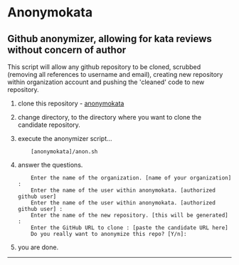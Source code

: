 # Anonymokata

## Github anonymizer, allowing for kata reviews without concern of author

This script will allow any github repository to be cloned, scrubbed (removing all references to 
username and email), creating new repository within organization account and pushing the 'cleaned'
code to new repository.

1. clone this repository - [anonymokata](https://github.com/ddaugher/anonymokata)
2. change directory, to the directory where you want to clone the candidate repository.
3. execute the anonymizer script...

	```
		[anonymokata]/anon.sh
	```

4. answer the questions.

	```
		Enter the name of the organization. [name of your organization] : 
		Enter the name of the user within anonymokata. [authorized github user]
		Enter the name of the user within anonymokata. [authorized github user] :
		Enter the name of the new repository. [this will be generated] :
		Enter the GitHub URL to clone : [paste the candidate URL here]
		Do you really want to anonymize this repo? [Y/n]: 
	```
5. you are done.


---

